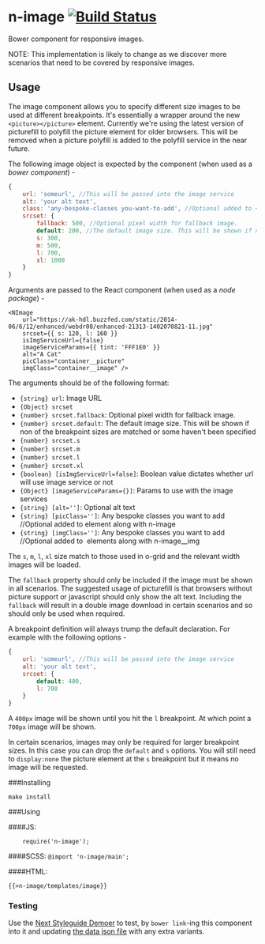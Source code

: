 n-image [![Build Status](https://travis-ci.org/Financial-Times/n-image.svg?branch=master)](https://travis-ci.org/Financial-Times/n-image)
=================

Bower component for responsive images.

NOTE: This implementation is likely to change as we discover more scenarios that need to be covered by responsive images.

## Usage

The image component allows you to specify different size images to be used at different breakpoints. It's essentially a wrapper around the new `<picture></picture>` element. Currently we're using the latest version of picturefill to polyfill the picture element for older browsers. This will be removed when a picture polyfill is added to the polyfill service in the near future.

The following image object is expected by the component (when used as a *bower component*) -

```javascript
{
	url: 'someurl', //This will be passed into the image service
	alt: 'your alt text',
	class: 'any-bespoke-classes you-want-to-add', //Optional added to <picture> element along with n-image
	srcset: {
		fallback: 500, //Optional pixel width for fallback image.
		default: 200, //The default image size. This will be shown if non of the breakpoint sizes are matched or some haven't been specified
		s: 300,
		m: 500,
		l: 700,
		xl: 1000
	}
}
```

Arguments are passed to the React component (when used as a *node package*) -

```
<NImage
    url="https://ak-hdl.buzzfed.com/static/2014-06/6/12/enhanced/webdr08/enhanced-21313-1402070821-11.jpg"
    srcset={{ s: 120, l: 160 }}
    isImgServiceUrl={false}
    imageServiceParams={{ tint: 'FFF1E0' }}
    alt="A Cat"
    picClass="container__picture"
    imgClass="container__image" />
```

The arguments should be of the following format:

 * `{string} url`: Image URL
 * `{Object} srcset`
  * `{number} srcset.fallback`: Optional pixel width for fallback image.
  * `{number} srcset.default`: The default image size. This will be shown if non of the breakpoint sizes are matched or some haven't been specified
  *	`{number} srcset.s`
  * `{number} srcset.m`
  * `{number} srcset.l`
  * `{number} srcset.xl`
 * `{boolean} [isImgServiceUrl=false]`: Boolean value dictates whether url will use image service or not
 * `{Object} [imageServiceParams={}]`: Params to use with the image services
 * `{string} [alt='']`: Optional alt text
 * `{string} [picClass='']`: Any bespoke classes you want to add //Optional added to <picture> element along with n-image
 * `{string} [imgClass='']`: Any bespoke classes you want to add //Optional added to <img> elements along with n-image__img

The `s`, `m`, `l`, `xl` size match to those used in o-grid and the relevant width images will be loaded.

The `fallback` property should only be included if the image must be shown in all scenarios. The suggested usage of picturefill is that browsers without picture support or javascript should only show the alt text. Including the `fallback` will result in a double image download in certain scenarios and so should only be used when required.

A breakpoint definition will always trump the default declaration. For example with the following options -

```javascript
{
	url: 'someurl', //This will be passed into the image service
	alt: 'your alt text',
	srcset: {
		default: 400,
		l: 700
	}
}
```
A `400px` image will be shown until you hit the `l` breakpoint. At which point a `700px` image will be shown.

In certain scenarios, images may only be required for larger breakpoint sizes. In this case you can drop the `default` and `s` options. You will still need to `display:none` the picture element at the `s` breakpoint but it means no image will be requested.

###Installing

```
make install
```

###Using

####JS:
```
	require('n-image');
```

####SCSS:
`@import 'n-image/main';`

####HTML:

```
{{>n-image/templates/image}}
```

### Testing

Use the [Next Styleguide Demoer](https://github.com/Financial-Times/next-style-guide-demoer) to test, by `bower link`-ing this component into it and updating [the data json file](./demos/data.json) with any extra variants.
